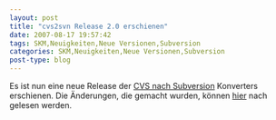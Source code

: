 ```yaml
---
layout: post
title: "cvs2svn Release 2.0 erschienen"
date: 2007-08-17 19:57:42
tags: SKM,Neuigkeiten,Neue Versionen,Subversion
categories: SKM,Neuigkeiten,Neue Versionen,Subversion
post-type: blog
---
```

Es ist nun eine neue Release der [CVS nach Subversion](http://cvs2svn.tigris.org) Konverters erschienen. Die Änderungen, die 
gemacht wurden, können [hier](http://cvs2svn.tigris.org/source/browse/cvs2svn/tags/2.0.0/CHANGES?rev=3973&view=markup) nach gelesen werden.

